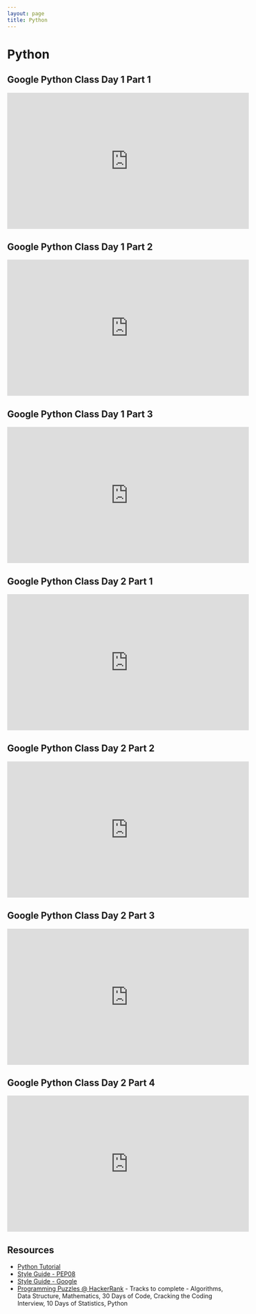 ```yaml
---
layout: page
title: Python
---
```

# Python

## Google Python Class Day 1 Part 1

<iframe width="560" height="315" 
src="https://www.youtube.com/embed/tKTZoB2Vjuk?rel=0" frameborder="0" allowfullscreen></iframe>

## Google Python Class Day 1 Part 2
<iframe width="560" height="315" 
src="https://www.youtube.com/embed/EPYupizJYQI?rel=0" frameborder="0" allowfullscreen></iframe>

## Google Python Class Day 1 Part 3
<iframe width="560" height="315" 
src="https://www.youtube.com/embed/haycL41dAhg?rel=0" frameborder="0" allowfullscreen></iframe>

## Google Python Class Day 2 Part 1
<iframe width="560" height="315" 
src="https://www.youtube.com/embed/kWyoYtvJpe4?rel=0" frameborder="0" allowfullscreen></iframe>

## Google Python Class Day 2 Part 2
<iframe width="560" height="315" 
src="https://www.youtube.com/embed/uKZ8GBKmeDM?rel=0" frameborder="0" allowfullscreen></iframe>

## Google Python Class Day 2 Part 3
<iframe width="560" height="315" 
src="https://www.youtube.com/embed/Nn2KQmVF5Og?rel=0" frameborder="0" allowfullscreen></iframe>

## Google Python Class Day 2 Part 4
<iframe width="560" height="315" 
src="https://www.youtube.com/embed/IcteAbMC1Ok?rel=0" frameborder="0" allowfullscreen></iframe>


## Resources 
* [Python Tutorial](https://learnpythonthehardway.org/book/)
* [Style Guide - PEP08](https://www.python.org/dev/peps/pep-0008/)
* [Style Guide - Google](https://google.github.io/styleguide/pyguide.html)
* [Programming Puzzles @ HackerRank](https://www.hackerrank.com/) - Tracks to complete - Algorithms, 
Data Structure, Mathematics, 30 Days of Code, Cracking the Coding Interview, 10 Days of Statistics,
Python





